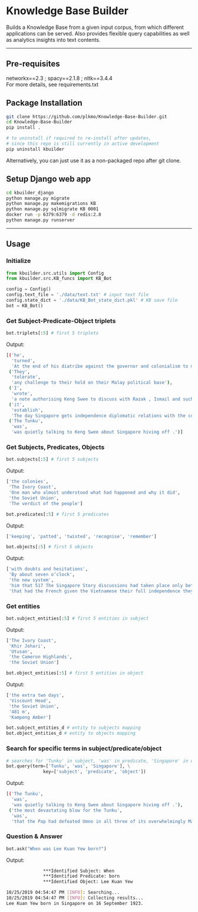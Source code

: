 # Knowledge Base Builder
Builds a Knowledge Base from a given input corpus, from which different applications can be served. Also provides flexible query capabilities as well as analytics insights into text contents.

---

## Pre-requisites
networkx==2.3 ; spacy==2.1.8 ; nltk==3.4.4  
For more details, see requirements.txt

## Package Installation
```bash
git clone https://github.com/plkmo/Knowledge-Base-Builder.git
cd Knowledge-Base-Builder
pip install .

# to uninstall if required to re-install after updates,
# since this repo is still currently in active development
pip uninstall kbuilder 
```
Alternatively, you can just use it as a non-packaged repo after git clone.

## Setup Django web app
```bash
cd kbuilder_django
python manage.py migrate
python manage.py makemigrations KB
python manage.py sqlmigrate KB 0001
docker run -p 6379:6379 -d redis:2.8
python manage.py runserver
```
---

## Usage
### Initialize
```python
from kbuilder.src.utils import Config
from kbuilder.src.KB_funcs import KB_Bot

config = Config()
config.text_file = './data/text.txt' # input text file
config.state_dict = './data/KB_Bot_state_dict.pkl' # KB save file
bot = KB_Bot()
```

### Get Subject-Predicate-Object triplets
```python
bot.triplets[:5] # first 5 triplets
```
Output:
```bash
[('he',
  'turned',
  'At the end of his diatribe against the governor and colonialism to me the Member for Tanjong Pagar who has plagued me so consistently and so vociferously in the past but is virtually the leader of the opposition in the eyes of the public'),
 ('They',
  'tolerate',
  'any challenge to their hold on their Malay political base'),
 ('I',
  'wrote',
  'a note authorising Keng Swee to discuss with Razak , Ismail and such other federal ministers of comparable authority concerned in these matters in the central government any proposal for any constitutional rearrange\xad ments of Malaysia'),
 ('it',
  'establish',
  'The day Singapore gets independence diplomatic relations with the countries we oppose'),
 ('The Tunku',
  'was',
  'was quietly talking to Keng Swee about Singapore hiving off .')]
```

### Get Subjects, Predicates, Objects
```python
bot.subjects[:5] # first 5 subjects
```
Output:
```bash
['the colonies',
 'The Ivory Coast',
 'One man who almost understood what had happened and why it did',
 'the Soviet Union',
 'The verdict of the people']
```

```python
bot.predicates[:5] # first 5 predicates
```
Output:
```bash
['keeping', 'patted', 'twisted', 'recognise', 'remember']
```

```python
bot.objects[:5] # first 5 objects
```
Output:
```bash
['with doubts and hesitations',
 'By about seven o’clock',
 'the new system',
 'him that 517 The Singapore Story discussions had taken place only between our traders and their officials , not with Singapore government officers',
 'that had the French given the Vietnamese their full independence they might not have gone communist']
```

### Get entities
```python
bot.subject_entities[:5] # first 5 entities in subject
```
Output:
```bash
['The Ivory Coast',
 'Khir Johari',
 'Utusan',
 'the Cameron Highlands',
 'the Soviet Union']
```

```python
bot.object_entities[:5] # first 5 entities in object
```
Output:
```bash
['the extra two days',
 'Viscount Head',
 'the Soviet Union',
 '481 m',
 'Kampong Amber']
```

```python
bot.subject_entities_d # entity to subjects mapping
bot.object_entities_d # entity to objects mapping
```

### Search for specific terms in subject/predicate/object
```python
# searches for 'Tunku' in subject, 'was' in predicate, 'Singapore' in object
bot.query(term=['Tunku', 'was', 'Singapore'], \
              key=['subject', 'predicate', 'object'])
```
Output:
```bash
[('The Tunku',
  'was',
  'was quietly talking to Keng Swee about Singapore hiving off .'),
 ('the most devastating blow for the Tunku',
  'was',
  'that the Pap had defeated Umno in all three of its overwhelmingly Malay constituencies , he had specially come down which to Singapore to address on the eve of the election')]
```
### Question & Answer
```python
bot.ask("When was Lee Kuan Yew born?")
```
Output:
```bash
              ***Identified Subject: When
              ***Identified Predicate: born
              ***Identified Object: Lee Kuan Yew

10/25/2019 04:54:47 PM [INFO]: Searching...
10/25/2019 04:54:47 PM [INFO]: Collecting results...
Lee Kuan Yew born in Singapore on 16 September 1923.
```

